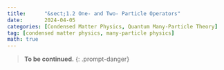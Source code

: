 ```yaml
---
title:      "&sect;1.2 One- and Two- Particle Operators"
date:       2024-04-05
categories: [Condensed Matter Physics, Quantum Many-Particle Theory]
tag: [condensed matter physics, many-particle physics]
math: true
---
```

> **To be continued.**
{: .prompt-danger}
